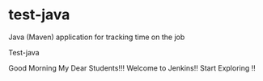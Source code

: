 # test-java
Java (Maven) application for tracking time on the job

Test-java

Good Morning My Dear Students!!! Welcome to Jenkins!! Start Exploring !!
